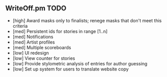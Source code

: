 WriteOff.pm TODO
----------------

- [high] Award masks only to finalists; renege masks that don't meet this criteria
- [med] Persistent ids for stories in range [1..n]
- [med] Notifications
- [med] Artist profiles
- [med] Multiple scoreboards
- [low] UI redesign
- [low] View counter for stories
- [low] Provide stylometric analysis of entries for author guessing
- [low] Set up system for users to translate website copy
